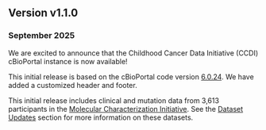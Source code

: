 ## Version v1.1.0
### September 2025 
We are excited to announce that the Childhood Cancer Data Initiative (CCDI) cBioPortal instance is now available!


This initial release is based on the cBioPortal code version [6.0.24](https://github.com/cBioPortal/cbioportal/releases/tag/v6.0.24). We have added a customized header and footer.


This initial release includes clinical and mutation data from 3,613 participants in the [Molecular Characterization Initiative](https://ccdi.cancer.gov/MCI). See the [Dataset Updates](dataset-updates) section for more information on these datasets. 
